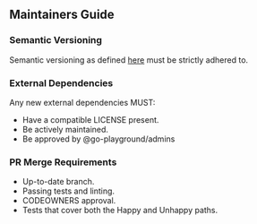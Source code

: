 ## Maintainers Guide

### Semantic Versioning

Semantic versioning as defined [here](https://semver.org) must be strictly adhered to.

### External Dependencies

Any new external dependencies MUST:

- Have a compatible LICENSE present.
- Be actively maintained.
- Be approved by @go-playground/admins

### PR Merge Requirements

- Up-to-date branch.
- Passing tests and linting.
- CODEOWNERS approval.
- Tests that cover both the Happy and Unhappy paths.
